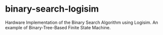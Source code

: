 # binary-search-logisim
Hardware Implementation of the Binary Search Algorithm using Logisim. An example of Binary-Tree-Based Finite State Machine.
